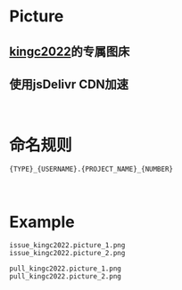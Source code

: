 # Picture

<h2><a href="https://github.com/kingc2022">kingc2022</a>的专属图床</h2>

## 使用jsDelivr CDN加速

<br>

# 命名规则

```
{TYPE}_{USERNAME}.{PROJECT_NAME}_{NUMBER}
```

<br>

# Example

```
issue_kingc2022.picture_1.png
issue_kingc2022.picture_2.png

pull_kingc2022.picture_1.png
pull_kingc2022.picture_2.png
```